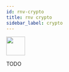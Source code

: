 ```yaml
---
id: rnv-crypto
title: rnv crypto
sidebar_label: crypto
---
```


<img src="https://renative.org/img/ic_cli.png" width=50 height=50 />

TODO
